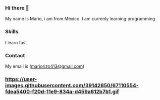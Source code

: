 ### Hi there 👋
My name is Mario, i am from México.
I am currenly learning programming
### Skills
I learn fast 
### Contact
My email is (mariorizo413@gmail.com)
### https://user-images.githubusercontent.com/39142850/67110554-fdea5400-f20d-11e9-834a-d459a612b7b1.gif
